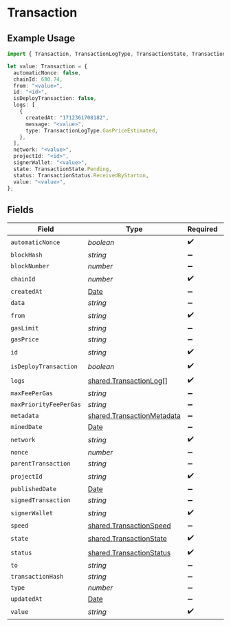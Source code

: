 # Transaction

## Example Usage

```typescript
import { Transaction, TransactionLogType, TransactionState, TransactionStatus } from "@starton/sdk/sdk/models/shared";

let value: Transaction = {
  automaticNonce: false,
  chainId: 680.74,
  from: "<value>",
  id: "<id>",
  isDeployTransaction: false,
  logs: [
    {
      createdAt: "1712361708182",
      message: "<value>",
      type: TransactionLogType.GasPriceEstimated,
    },
  ],
  network: "<value>",
  projectId: "<id>",
  signerWallet: "<value>",
  state: TransactionState.Pending,
  status: TransactionStatus.ReceivedByStarton,
  value: "<value>",
};
```

## Fields

| Field                                                                                         | Type                                                                                          | Required                                                                                      | Description                                                                                   |
| --------------------------------------------------------------------------------------------- | --------------------------------------------------------------------------------------------- | --------------------------------------------------------------------------------------------- | --------------------------------------------------------------------------------------------- |
| `automaticNonce`                                                                              | *boolean*                                                                                     | :heavy_check_mark:                                                                            | N/A                                                                                           |
| `blockHash`                                                                                   | *string*                                                                                      | :heavy_minus_sign:                                                                            | N/A                                                                                           |
| `blockNumber`                                                                                 | *number*                                                                                      | :heavy_minus_sign:                                                                            | N/A                                                                                           |
| `chainId`                                                                                     | *number*                                                                                      | :heavy_check_mark:                                                                            | N/A                                                                                           |
| `createdAt`                                                                                   | [Date](https://developer.mozilla.org/en-US/docs/Web/JavaScript/Reference/Global_Objects/Date) | :heavy_minus_sign:                                                                            | N/A                                                                                           |
| `data`                                                                                        | *string*                                                                                      | :heavy_minus_sign:                                                                            | N/A                                                                                           |
| `from`                                                                                        | *string*                                                                                      | :heavy_check_mark:                                                                            | N/A                                                                                           |
| `gasLimit`                                                                                    | *string*                                                                                      | :heavy_minus_sign:                                                                            | N/A                                                                                           |
| `gasPrice`                                                                                    | *string*                                                                                      | :heavy_minus_sign:                                                                            | N/A                                                                                           |
| `id`                                                                                          | *string*                                                                                      | :heavy_check_mark:                                                                            | N/A                                                                                           |
| `isDeployTransaction`                                                                         | *boolean*                                                                                     | :heavy_check_mark:                                                                            | N/A                                                                                           |
| `logs`                                                                                        | [shared.TransactionLog](../../../sdk/models/shared/transactionlog.md)[]                       | :heavy_check_mark:                                                                            | N/A                                                                                           |
| `maxFeePerGas`                                                                                | *string*                                                                                      | :heavy_minus_sign:                                                                            | N/A                                                                                           |
| `maxPriorityFeePerGas`                                                                        | *string*                                                                                      | :heavy_minus_sign:                                                                            | N/A                                                                                           |
| `metadata`                                                                                    | [shared.TransactionMetadata](../../../sdk/models/shared/transactionmetadata.md)               | :heavy_minus_sign:                                                                            | N/A                                                                                           |
| `minedDate`                                                                                   | [Date](https://developer.mozilla.org/en-US/docs/Web/JavaScript/Reference/Global_Objects/Date) | :heavy_minus_sign:                                                                            | N/A                                                                                           |
| `network`                                                                                     | *string*                                                                                      | :heavy_check_mark:                                                                            | N/A                                                                                           |
| `nonce`                                                                                       | *number*                                                                                      | :heavy_minus_sign:                                                                            | N/A                                                                                           |
| `parentTransaction`                                                                           | *string*                                                                                      | :heavy_minus_sign:                                                                            | N/A                                                                                           |
| `projectId`                                                                                   | *string*                                                                                      | :heavy_check_mark:                                                                            | N/A                                                                                           |
| `publishedDate`                                                                               | [Date](https://developer.mozilla.org/en-US/docs/Web/JavaScript/Reference/Global_Objects/Date) | :heavy_minus_sign:                                                                            | N/A                                                                                           |
| `signedTransaction`                                                                           | *string*                                                                                      | :heavy_minus_sign:                                                                            | N/A                                                                                           |
| `signerWallet`                                                                                | *string*                                                                                      | :heavy_check_mark:                                                                            | N/A                                                                                           |
| `speed`                                                                                       | [shared.TransactionSpeed](../../../sdk/models/shared/transactionspeed.md)                     | :heavy_minus_sign:                                                                            | N/A                                                                                           |
| `state`                                                                                       | [shared.TransactionState](../../../sdk/models/shared/transactionstate.md)                     | :heavy_check_mark:                                                                            | N/A                                                                                           |
| `status`                                                                                      | [shared.TransactionStatus](../../../sdk/models/shared/transactionstatus.md)                   | :heavy_check_mark:                                                                            | N/A                                                                                           |
| `to`                                                                                          | *string*                                                                                      | :heavy_minus_sign:                                                                            | N/A                                                                                           |
| `transactionHash`                                                                             | *string*                                                                                      | :heavy_minus_sign:                                                                            | N/A                                                                                           |
| `type`                                                                                        | *number*                                                                                      | :heavy_minus_sign:                                                                            | N/A                                                                                           |
| `updatedAt`                                                                                   | [Date](https://developer.mozilla.org/en-US/docs/Web/JavaScript/Reference/Global_Objects/Date) | :heavy_minus_sign:                                                                            | N/A                                                                                           |
| `value`                                                                                       | *string*                                                                                      | :heavy_check_mark:                                                                            | N/A                                                                                           |